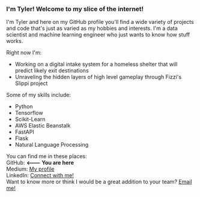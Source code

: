 ### I'm Tyler! Welcome to my slice of the internet!  

I'm Tyler and here on my GitHub profile you'll find a wide variety of projects and code that's just as varied as my hobbies and interests. I'm a data scientist and machine learning engineer who just wants to know how stuff works.  

Right now I'm: 
- Working on a digital intake system for a homeless shelter that will predict likely exit destinations
- Unraveling the hidden layers of high level gameplay through Fizzi's Slippi project

Some of my skills include:  
- Python  
- Tensorflow  
- Scikit-Learn  
- AWS Elastic Beanstalk
- FastAPI  
- Flask
- Natural Language Processing  

You can find me in these places:  
GitHub:  **<--- You are here**  
Medium: [My profile](https://medium.com/@tylerjetheridge98)   
LinkedIn: [Connect with me!](https://www.linkedin.com/in/tylerjetheridge/)  
Want to know more or think I would be a great addition to your team? [Email me!](tylerjetheridge98@gmail.com)
<!--
**tyleretheridge/tyleretheridge** is a ✨ _special_ ✨ repository because its `README.md` (this file) appears on your GitHub profile.

-->
